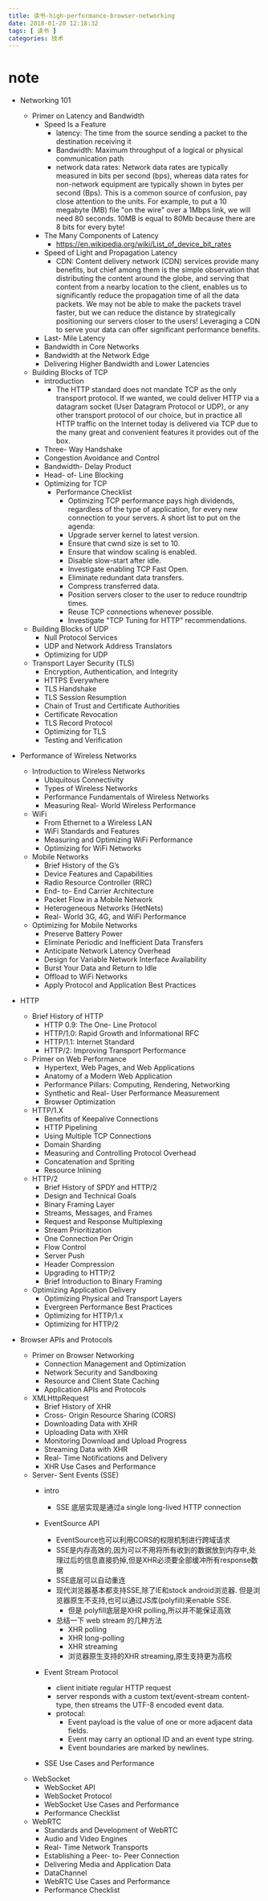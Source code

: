 ```yaml
---
title: 读书-high-performance-browser-networking
date: 2018-01-20 12:18:32
tags: [ 读书 ]
categories: 技术
---
```


# note

- Networking 101
    - Primer on Latency and Bandwidth
        - Speed Is a Feature
            - latency: The time from the source sending a packet to the destination receiving it
            - Bandwidth: Maximum throughput of a logical or physical communication path
            - network data rates: Network data rates are typically measured in bits per second (bps), whereas data rates for non-network equipment are typically shown in bytes per second (Bps). This is a common source of confusion, pay close attention to the units. For example, to put a 10 megabyte (MB) file "on the wire" over a 1Mbps link, we will need 80 seconds. 10MB is equal to 80Mb because there are 8 bits for every byte!
        - The Many Components of Latency
            - https://en.wikipedia.org/wiki/List_of_device_bit_rates
        - Speed of Light and Propagation Latency
            - CDN: Content delivery network (CDN) services provide many benefits, but chief among them is the simple observation that distributing the content around the globe, and serving that content from a nearby location to the client, enables us to significantly reduce the propagation time of all the data packets. We may not be able to make the packets travel faster, but we can reduce the distance by strategically positioning our servers closer to the users! Leveraging a CDN to serve your data can offer significant performance benefits.
        - Last- Mile Latency
        - Bandwidth in Core Networks
        - Bandwidth at the Network Edge
        - Delivering Higher Bandwidth and Lower Latencies
    - Building Blocks of TCP
        - introduction
            - The HTTP standard does not mandate TCP as the only transport protocol. If we wanted, we could deliver HTTP via a datagram socket (User Datagram Protocol or UDP), or any other transport protocol of our choice, but in practice all HTTP traffic on the Internet today is delivered via TCP due to the many great and convenient features it provides out of the box.
        - Three- Way Handshake
        - Congestion Avoidance and Control
        - Bandwidth- Delay Product
        - Head- of- Line Blocking
        - Optimizing for TCP
            - Performance Checklist
                - Optimizing TCP performance pays high dividends, regardless of the type of application, for every new connection to your servers. A short list to put on the agenda:
                - Upgrade server kernel to latest version.
                - Ensure that cwnd size is set to 10.
                - Ensure that window scaling is enabled.
                - Disable slow-start after idle.
                - Investigate enabling TCP Fast Open.
                - Eliminate redundant data transfers.
                - Compress transferred data.
                - Position servers closer to the user to reduce roundtrip times.
                - Reuse TCP connections whenever possible.
                - Investigate "TCP Tuning for HTTP" recommendations.
    - Building Blocks of UDP
        - Null Protocol Services
        - UDP and Network Address Translators
        - Optimizing for UDP
    - Transport Layer Security (TLS)
        - Encryption, Authentication, and Integrity
        - HTTPS Everywhere
        - TLS Handshake
        - TLS Session Resumption
        - Chain of Trust and Certificate Authorities
        - Certificate Revocation
        - TLS Record Protocol
        - Optimizing for TLS
        - Testing and Verification

- Performance of Wireless Networks

    - Introduction to Wireless Networks
        - Ubiquitous Connectivity
        - Types of Wireless Networks
        - Performance Fundamentals of Wireless Networks
        - Measuring Real- World Wireless Performance
    - WiFi
        - From Ethernet to a Wireless LAN
        - WiFi Standards and Features
        - Measuring and Optimizing WiFi Performance
        - Optimizing for WiFi Networks
    - Mobile Networks
        - Brief History of the G’s
        - Device Features and Capabilities
        - Radio Resource Controller (RRC)
        - End- to- End Carrier Architecture
        - Packet Flow in a Mobile Network
        - Heterogeneous Networks (HetNets)
        - Real- World 3G, 4G, and WiFi Performance
    - Optimizing for Mobile Networks
        - Preserve Battery Power
        - Eliminate Periodic and Inefficient Data Transfers
        - Anticipate Network Latency Overhead
        - Design for Variable Network Interface Availability
        - Burst Your Data and Return to Idle
        - Offload to WiFi Networks
        - Apply Protocol and Application Best Practices

- HTTP

    - Brief History of HTTP
        - HTTP 0.9: The One- Line Protocol
        - HTTP/1.0: Rapid Growth and Informational RFC
        - HTTP/1.1: Internet Standard
        - HTTP/2: Improving Transport Performance
    - Primer on Web Performance
        - Hypertext, Web Pages, and Web Applications
        - Anatomy of a Modern Web Application
        - Performance Pillars: Computing, Rendering, Networking
        - Synthetic and Real- User Performance Measurement
        - Browser Optimization
    - HTTP/1.X
        - Benefits of Keepalive Connections
        - HTTP Pipelining
        - Using Multiple TCP Connections
        - Domain Sharding
        - Measuring and Controlling Protocol Overhead
        - Concatenation and Spriting
        - Resource Inlining
    - HTTP/2
        - Brief History of SPDY and HTTP/2
        - Design and Technical Goals
        - Binary Framing Layer
        - Streams, Messages, and Frames
        - Request and Response Multiplexing
        - Stream Prioritization
        - One Connection Per Origin
        - Flow Control
        - Server Push
        - Header Compression
        - Upgrading to HTTP/2
        - Brief Introduction to Binary Framing
    - Optimizing Application Delivery
        - Optimizing Physical and Transport Layers
        - Evergreen Performance Best Practices
        - Optimizing for HTTP/1.x
        - Optimizing for HTTP/2

- Browser APIs and Protocols

    - Primer on Browser Networking
        - Connection Management and Optimization
        - Network Security and Sandboxing
        - Resource and Client State Caching
        - Application APIs and Protocols
    - XMLHttpRequest
        - Brief History of XHR
        - Cross- Origin Resource Sharing (CORS)
        - Downloading Data with XHR
        - Uploading Data with XHR
        - Monitoring Download and Upload Progress
        - Streaming Data with XHR
        - Real- Time Notifications and Delivery
        - XHR Use Cases and Performance
    - Server- Sent Events (SSE)
        - intro
            - SSE 底层实现是通过a single long-lived HTTP connection
        - EventSource API
            - EventSource也可以利用CORS的权限机制进行跨域请求
            - SSE是内存高效的,因为可以不用将所有收到的数据放到内存中,处理过后的信息直接扔掉,但是XHR必须要全部缓冲所有response数据
            - SSE底层可以自动重连
            - 现代浏览器基本都支持SSE,除了IE和stock android浏览器. 但是浏览器原生不支持,也可以通过JS库(polyfill)来enable SSE.
                - 但是 polyfill底层是XHR polling,所以并不能保证高效
            - 总结一下 web stream 的几种方法
                - XHR polling
                - XHR long-polling
                - XHR streaming
                - 浏览器原生支持的XHR streaming,原生支持更为高校
        - Event Stream Protocol
            - client initiate regular HTTP request
            - server responds with a custom text/event-stream content-type, then streams the UTF-8 encoded event data.
            - protocal:
                - Event payload is the value of one or more adjacent data fields.
                - Event may carry an optional ID and an event type string.
                - Event boundaries are marked by newlines.

        - SSE Use Cases and Performance
    - WebSocket
        - WebSocket API
        - WebSocket Protocol
        - WebSocket Use Cases and Performance
        - Performance Checklist
    - WebRTC
        - Standards and Development of WebRTC
        - Audio and Video Engines
        - Real- Time Network Transports
        - Establishing a Peer- to- Peer Connection
        - Delivering Media and Application Data
        - DataChannel
        - WebRTC Use Cases and Performance
        - Performance Checklist
